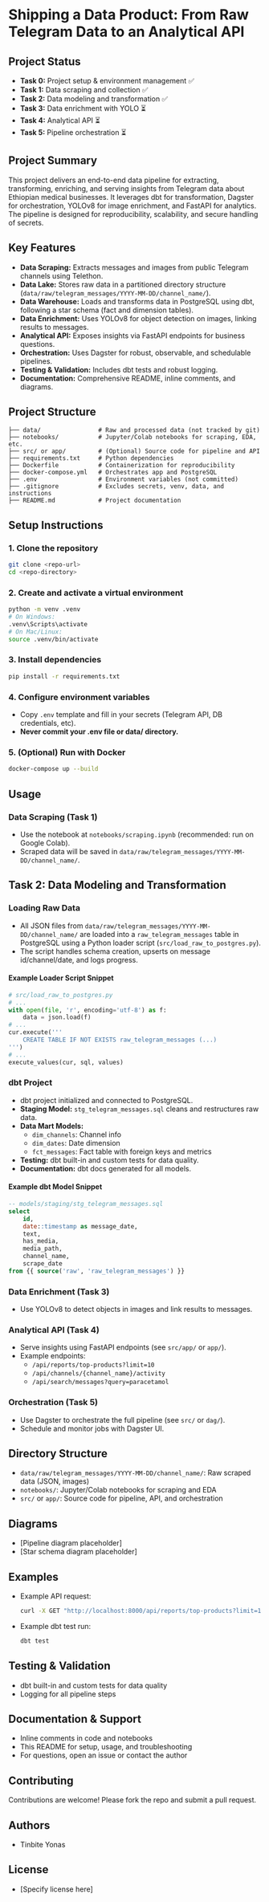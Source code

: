 # Shipping a Data Product: From Raw Telegram Data to an Analytical API

## Project Status
- **Task 0:** Project setup & environment management ✅
- **Task 1:** Data scraping and collection ✅
- **Task 2:** Data modeling and transformation ✅
- **Task 3:** Data enrichment with YOLO ⏳
- **Task 4:** Analytical API ⏳
- **Task 5:** Pipeline orchestration ⏳

## Project Summary
This project delivers an end-to-end data pipeline for extracting, transforming, enriching, and serving insights from Telegram data about Ethiopian medical businesses. It leverages dbt for transformation, Dagster for orchestration, YOLOv8 for image enrichment, and FastAPI for analytics. The pipeline is designed for reproducibility, scalability, and secure handling of secrets.

## Key Features
- **Data Scraping:** Extracts messages and images from public Telegram channels using Telethon.
- **Data Lake:** Stores raw data in a partitioned directory structure (`data/raw/telegram_messages/YYYY-MM-DD/channel_name/`).
- **Data Warehouse:** Loads and transforms data in PostgreSQL using dbt, following a star schema (fact and dimension tables).
- **Data Enrichment:** Uses YOLOv8 for object detection on images, linking results to messages.
- **Analytical API:** Exposes insights via FastAPI endpoints for business questions.
- **Orchestration:** Uses Dagster for robust, observable, and schedulable pipelines.
- **Testing & Validation:** Includes dbt tests and robust logging.
- **Documentation:** Comprehensive README, inline comments, and diagrams.

## Project Structure
```
├── data/                # Raw and processed data (not tracked by git)
├── notebooks/           # Jupyter/Colab notebooks for scraping, EDA, etc.
├── src/ or app/         # (Optional) Source code for pipeline and API
├── requirements.txt     # Python dependencies
├── Dockerfile           # Containerization for reproducibility
├── docker-compose.yml   # Orchestrates app and PostgreSQL
├── .env                 # Environment variables (not committed)
├── .gitignore           # Excludes secrets, venv, data, and instructions
├── README.md            # Project documentation
```

## Setup Instructions
### 1. Clone the repository
```sh
git clone <repo-url>
cd <repo-directory>
```

### 2. Create and activate a virtual environment
```sh
python -m venv .venv
# On Windows:
.venv\Scripts\activate
# On Mac/Linux:
source .venv/bin/activate
```

### 3. Install dependencies
```sh
pip install -r requirements.txt
```

### 4. Configure environment variables
- Copy `.env` template and fill in your secrets (Telegram API, DB credentials, etc).
- **Never commit your .env file or data/ directory.**

### 5. (Optional) Run with Docker
```sh
docker-compose up --build
```

## Usage
### Data Scraping (Task 1)
- Use the notebook at `notebooks/scraping.ipynb` (recommended: run on Google Colab).
- Scraped data will be saved in `data/raw/telegram_messages/YYYY-MM-DD/channel_name/`.

## Task 2: Data Modeling and Transformation

### Loading Raw Data
- All JSON files from `data/raw/telegram_messages/YYYY-MM-DD/channel_name/` are loaded into a `raw_telegram_messages` table in PostgreSQL using a Python loader script (`src/load_raw_to_postgres.py`).
- The script handles schema creation, upserts on message id/channel/date, and logs progress.

#### Example Loader Script Snippet
```python
# src/load_raw_to_postgres.py
# ...
with open(file, 'r', encoding='utf-8') as f:
    data = json.load(f)
# ...
cur.execute('''
    CREATE TABLE IF NOT EXISTS raw_telegram_messages (...)
''')
# ...
execute_values(cur, sql, values)
```

### dbt Project
- dbt project initialized and connected to PostgreSQL.
- **Staging Model:** `stg_telegram_messages.sql` cleans and restructures raw data.
- **Data Mart Models:**
  - `dim_channels`: Channel info
  - `dim_dates`: Date dimension
  - `fct_messages`: Fact table with foreign keys and metrics
- **Testing:** dbt built-in and custom tests for data quality.
- **Documentation:** dbt docs generated for all models.

#### Example dbt Model Snippet
```sql
-- models/staging/stg_telegram_messages.sql
select
    id,
    date::timestamp as message_date,
    text,
    has_media,
    media_path,
    channel_name,
    scrape_date
from {{ source('raw', 'raw_telegram_messages') }}
```

### Data Enrichment (Task 3)
- Use YOLOv8 to detect objects in images and link results to messages.

### Analytical API (Task 4)
- Serve insights using FastAPI endpoints (see `src/app/` or `app/`).
- Example endpoints:
  - `/api/reports/top-products?limit=10`
  - `/api/channels/{channel_name}/activity`
  - `/api/search/messages?query=paracetamol`

### Orchestration (Task 5)
- Use Dagster to orchestrate the full pipeline (see `src/` or `dag/`).
- Schedule and monitor jobs with Dagster UI.

## Directory Structure
- `data/raw/telegram_messages/YYYY-MM-DD/channel_name/`: Raw scraped data (JSON, images)
- `notebooks/`: Jupyter/Colab notebooks for scraping and EDA
- `src/` or `app/`: Source code for pipeline, API, and orchestration

## Diagrams
- [Pipeline diagram placeholder]
- [Star schema diagram placeholder]

## Examples
- Example API request:
  ```sh
  curl -X GET "http://localhost:8000/api/reports/top-products?limit=10"
  ```
- Example dbt test run:
  ```sh
  dbt test
  ```

## Testing & Validation
- dbt built-in and custom tests for data quality
- Logging for all pipeline steps

## Documentation & Support
- Inline comments in code and notebooks
- This README for setup, usage, and troubleshooting
- For questions, open an issue or contact the author

## Contributing
Contributions are welcome! Please fork the repo and submit a pull request.

## Authors
- Tinbite Yonas

## License
- [Specify license here] 